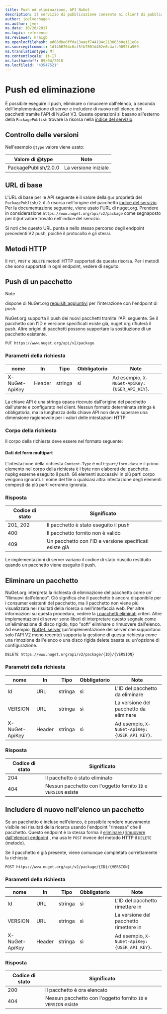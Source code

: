 ```yaml
---
title: Push ed eliminazione, API NuGet
description: Il servizio di pubblicazione consente ai client di pubblicare nuovi pacchetti e rimuovere dall'elenco o Elimina i pacchetti esistenti.
author: joelverhagen
ms.author: jver
ms.date: 10/26/2017
ms.topic: reference
ms.reviewer: kraigb
ms.openlocfilehash: ad66d8e0ffda13aaef744104c213863b0e111e0e
ms.sourcegitcommit: 1d1406764c6af5fb7801d462e0c4afc9092fa569
ms.translationtype: MT
ms.contentlocale: it-IT
ms.lasthandoff: 09/04/2018
ms.locfileid: "43547521"
---
```

# <a name="push-and-delete"></a>Push ed eliminazione

È possibile eseguire il push, eliminare o rimuovere dall'elenco, a seconda dell'implementazione di server e includere di nuovo nell'elenco dei pacchetti tramite l'API di NuGet V3. Queste operazioni si basano all'esterno della `PackagePublish` trovare la risorsa nella [indice del servizio](service-index.md).

## <a name="versioning"></a>Controllo delle versioni

Nell'esempio `@type` valore viene usato:

Valore di @type          | Note
-------------------- | -----
PackagePublish/2.0.0 | La versione iniziale

## <a name="base-url"></a>URL di base

L'URL di base per le API seguente è il valore della `@id` proprietà del `PackagePublish/2.0.0` risorsa nell'origine del pacchetto [indice del servizio](service-index.md). Per la documentazione seguente, viene usato l'URL di nuget.org. Prendere in considerazione `https://www.nuget.org/api/v2/package` come segnaposto per il `@id` valore trovato nell'indice del servizio.

Si noti che questo URL punta a nello stesso percorso degli endpoint precedenti V2 push, poiché il protocollo è gli stessi.

## <a name="http-methods"></a>Metodi HTTP

Il `PUT`, `POST` e `DELETE` metodi HTTP supportati da questa risorsa. Per i metodi che sono supportati in ogni endpoint, vedere di seguito.

## <a name="push-a-package"></a>Push di un pacchetto

> [!Note]
> dispone di NuGet.org [requisiti aggiuntivi](NuGet-Protocols.md) per l'interazione con l'endpoint di push.

NuGet.org supporta il push dei nuovi pacchetti tramite l'API seguente. Se il pacchetto con l'ID e versione specificati esiste già, nuget.org rifiuterà il push. Altre origini di pacchetti possono supportare la sostituzione di un pacchetto esistente.

    PUT https://www.nuget.org/api/v2/package

### <a name="request-parameters"></a>Parametri della richiesta

nome           | In     | Tipo   | Obbligatorio | Note
-------------- | ------ | ------ | -------- | -----
X-NuGet-ApiKey | Header | stringa | sì      | Ad esempio, `X-NuGet-ApiKey: {USER_API_KEY}`.

La chiave API è una stringa opaca ricevuto dall'origine del pacchetto dall'utente e configurato nel client. Nessun formato determinata stringa è obbligatoria, ma la lunghezza della chiave API non deve superare una dimensione ragionevole per i valori delle intestazioni HTTP.

### <a name="request-body"></a>Corpo della richiesta

Il corpo della richiesta deve essere nel formato seguente:

#### <a name="multipart-form-data"></a>Dati del form multipart

L'intestazione della richiesta `Content-Type` è `multipart/form-data` e il primo elemento nel corpo della richiesta è i byte non elaborati del pacchetto. nupkg esserne eseguito il push. Gli elementi successivi in più parti corpo vengono ignorati. Il nome del file o qualsiasi altra intestazione degli elementi composti da più parti verranno ignorata.

### <a name="response"></a>Risposta

Codice di stato | Significato
----------- | -------
201, 202    | Il pacchetto è stato eseguito il push
400         | Il pacchetto fornito non è valido
409         | Un pacchetto con l'ID e versione specificati esiste già

Le implementazioni di server variano il codice di stato riuscito restituito quando un pacchetto viene eseguito il push.

## <a name="delete-a-package"></a>Eliminare un pacchetto

NuGet.org interpreta la richiesta di eliminazione del pacchetto come un' "Rimuovi dall'elenco". Ciò significa che il pacchetto è ancora disponibile per i consumer esistenti del pacchetto, ma il pacchetto non viene più visualizzata nei risultati della ricerca o nell'interfaccia web. Per altre informazioni su questa procedura, vedere la [i pacchetti eliminati](../policies/deleting-packages.md) criteri. Altre implementazioni di server sono liberi di interpretare questo segnale come un'eliminazione di disco rigido, tipo "soft" eliminare o rimuovere dall'elenco. Ad esempio, [NuGet. server](https://www.nuget.org/packages/NuGet.Server) (un'implementazione del server che supportano solo l'API V2 meno recente) supporta la gestione di questa richiesta come una rimozione dall'elenco o una disco rigida delete basata su un'opzione di configurazione.

    DELETE https://www.nuget.org/api/v2/package/{ID}/{VERSION}

### <a name="request-parameters"></a>Parametri della richiesta

nome           | In     | Tipo   | Obbligatorio | Note
-------------- | ------ | ------ | -------- | -----
Id             | URL    | stringa | sì      | L'ID del pacchetto da eliminare
VERSION        | URL    | stringa | sì      | La versione del pacchetto da eliminare
X-NuGet-ApiKey | Header | stringa | sì      | Ad esempio, `X-NuGet-ApiKey: {USER_API_KEY}`.

### <a name="response"></a>Risposta

Codice di stato | Significato
----------- | -------
204         | Il pacchetto è stato eliminato
404         | Nessun pacchetto con l'oggetto fornito `ID` e `VERSION` esiste

## <a name="relist-a-package"></a>Includere di nuovo nell'elenco un pacchetto

Se un pacchetto è incluso nell'elenco, è possibile rendere nuovamente visibile nei risultati della ricerca usando l'endpoint "rimessa" che il pacchetto. Questo endpoint è la stessa forma il [eliminare (rimuovere dall'elenco) endpoint](#delete-a-package) , ma usa le `POST` invece del metodo HTTP il `DELETE` (metodo).

Se il pacchetto è già presente, viene comunque completato correttamente la richiesta.

    POST https://www.nuget.org/api/v2/package/{ID}/{VERSION}

### <a name="request-parameters"></a>Parametri della richiesta

nome           | In     | Tipo   | Obbligatorio | Note
-------------- | ------ | ------ | -------- | -----
Id             | URL    | stringa | sì      | L'ID del pacchetto rimettere in
VERSION        | URL    | stringa | sì      | La versione del pacchetto rimettere in
X-NuGet-ApiKey | Header | stringa | sì      | Ad esempio, `X-NuGet-ApiKey: {USER_API_KEY}`.

### <a name="response"></a>Risposta

Codice di stato | Significato
----------- | -------
200         | Il pacchetto è ora elencato
404         | Nessun pacchetto con l'oggetto fornito `ID` e `VERSION` esiste

